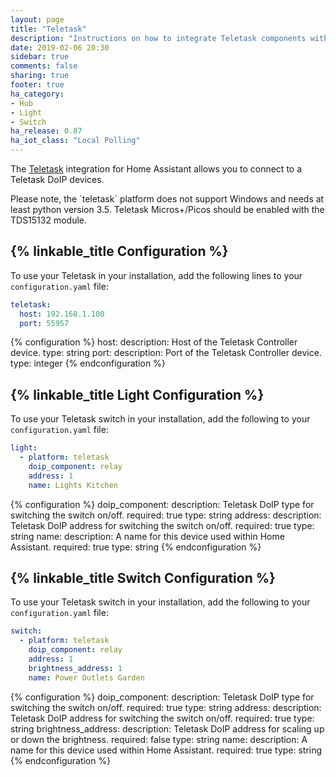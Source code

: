 ```yaml
---
layout: page
title: "Teletask"
description: "Instructions on how to integrate Teletask components with Home Assistant."
date: 2019-02-06 20:30
sidebar: true
comments: false
sharing: true
footer: true
ha_category:
- Hub
- Light
- Switch
ha_release: 0.87
ha_iot_class: "Local Polling"
---
```



The [Teletask](http://www.teletask.be) integration for Home Assistant allows you to connect to a Teletask DoIP devices.

<p class='note warning'>
  Please note, the `teletask` platform does not support Windows and needs at least python version 3.5. Teletask Micros+/Picos should be enabled with the TDS15132 module.
</p>

## {% linkable_title Configuration %}

To use your Teletask in your installation, add the following lines to your `configuration.yaml` file:

```yaml
teletask:
  host: 192.168.1.100
  port: 55957
```


{% configuration %}
host:
  description: Host of the Teletask Controller device.
  type: string
port:
  description: Port of the Teletask Controller device.
  type: integer
{% endconfiguration %}


## {% linkable_title Light Configuration %}

To use your Teletask switch in your installation, add the following to your `configuration.yaml` file:

```yaml
light:
  - platform: teletask
    doip_component: relay
    address: 1
    name: Lights Kitchen
```

{% configuration %}
doip_component:
  description: Teletask DoIP type for switching the switch on/off.
  required: true
  type: string
address:
  description: Teletask DoIP address for switching the switch on/off.
  required: true
  type: string
name:
  description: A name for this device used within Home Assistant.
  required: true
  type: string
{% endconfiguration %}

## {% linkable_title Switch Configuration %}

To use your Teletask switch in your installation, add the following to your `configuration.yaml` file:

```yaml
switch:
  - platform: teletask
    doip_component: relay
    address: 1
    brightness_address: 1
    name: Power Outlets Garden
```

{% configuration %}
doip_component:
  description: Teletask DoIP type for switching the switch on/off.
  required: true
  type: string
address:
  description: Teletask DoIP address for switching the switch on/off.
  required: true
  type: string
brightness_address:
  description: Teletask DoIP address for scaling up or down the brightness.
  required: false
  type: string
name:
  description: A name for this device used within Home Assistant.
  required: true
  type: string
{% endconfiguration %}